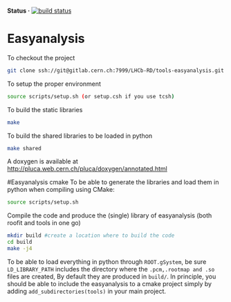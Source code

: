 **Status ·** [![build status](https://gitlab.cern.ch/LHCb-RD/tools-easyanalysis/badges/master/build.svg)](https://gitlab.cern.ch/LHCb-RD/tools-easyanalysis/pipelines)

# Easyanalysis

To checkout the project
```bash
git clone ssh://git@gitlab.cern.ch:7999/LHCb-RD/tools-easyanalysis.git
```

To setup the proper environment
```bash
source scripts/setup.sh (or setup.csh if you use tcsh)
```

To build the static libraries
```bash
make
```

To build the shared libraries to be loaded in python
```bash
make shared
```

A doxygen is available at http://pluca.web.cern.ch/pluca/doxygen/annotated.html

#Easyanalysis cmake
To be able to generate the libraries and load them in python when compiling using CMake:
```bash
source scripts/setup.sh
```
Compile the code and produce the (single) library of easyanalysis (both roofit and tools in one go)
```bash
mkdir build #create a location where to build the code
cd build 
make -j4
```
To be able to load everything in python through ```ROOT.gSystem```, be sure ```LD_LIBRARY_PATH``` includes the directory where the ```.pcm,.rootmap and .so``` files are created, 
By default they are produced in ```build/```.
In principle, you should be able to include the easyanalysis to a cmake project simply by adding 
```add_subdirectories(tools)```
in your main project.

